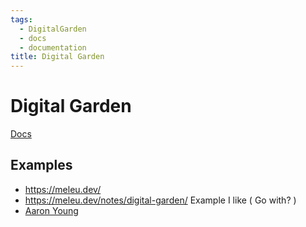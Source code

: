```yaml
---
tags:
  - DigitalGarden
  - docs
  - documentation
title: Digital Garden
---
```

# Digital Garden 
[Docs](https://dg-docs.ole.dev/)
## Examples 
- https://meleu.dev/
- https://meleu.dev/notes/digital-garden/
Example I like ( Go with? )
- [Aaron Young](https://ajy.co/)